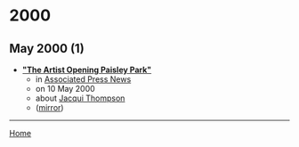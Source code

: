 # 2000

## May 2000 (1)

 - [**"The Artist Opening Paisley Park"**](https://apnews.com/768f6b1658854741d42d1211d0f1f428)
    - in [Associated Press News](../../publications/a-e/associated-press-news/index.md)
    - on 10 May 2000
    - about [Jacqui Thompson](../../topics/jacqui-thompson/index.md)
    - ([mirror](https://web.archive.org/web/*/https://apnews.com/768f6b1658854741d42d1211d0f1f428))

----

[Home](../index.md)
